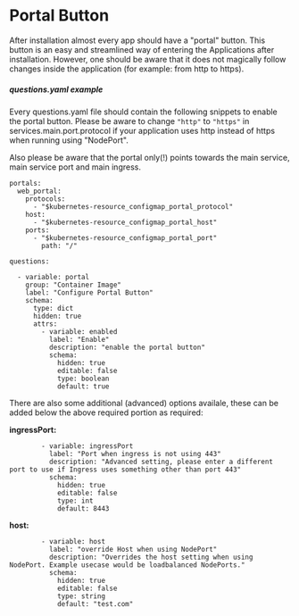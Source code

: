 # Portal Button

After installation almost every app should have a "portal" button. This button is an easy and streamlined way of entering the Applications after installation. However, one should be aware that it does not magically follow changes inside the application (for example: from http to https).

##### questions.yaml example

Every questions.yaml file should contain the following snippets to enable the portal button. Please be aware to change `"http"` to `"https"` in services.main.port.protocol if your application uses http instead of https when running using "NodePort".

Also please be aware that the portal only(!) points towards the main service, main service port and main ingress.

```
portals:
  web_portal:
    protocols:
      - "$kubernetes-resource_configmap_portal_protocol"
    host:
      - "$kubernetes-resource_configmap_portal_host"
    ports:
      - "$kubernetes-resource_configmap_portal_port"
		path: "/"

questions:

  - variable: portal
    group: "Container Image"
    label: "Configure Portal Button"
    schema:
      type: dict
      hidden: true
      attrs:
        - variable: enabled
          label: "Enable"
          description: "enable the portal button"
          schema:
            hidden: true
            editable: false
            type: boolean
            default: true

```

There are also some additional (advanced) options availale, these can be added below the above required portion as required:

**ingressPort:**
```
        - variable: ingressPort
          label: "Port when ingress is not using 443"
          description: "Advanced setting, please enter a different port to use if Ingress uses something other than port 443"
          schema:
            hidden: true
            editable: false
            type: int
            default: 8443
```

**host:**
```
        - variable: host
          label: "override Host when using NodePort"
          description: "Overrides the host setting when using NodePort. Example usecase would be loadbalanced NodePorts."
          schema:
            hidden: true
            editable: false
            type: string
            default: "test.com"
```

